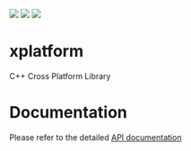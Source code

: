 ![](https://github.com/Malcolmnixon/xplatform/workflows/CI/CMake%20-%20Windows/badge.svg) ![](https://github.com/Malcolmnixon/xplatform/workflows/CI/CMake%20-%20Linux/badge.svg) ![](https://codedocs.xyz/Malcolmnixon/xplatform.svg)

# xplatform
C++ Cross Platform Library

# Documentation
Please refer to the detailed [API documentation](https://codedocs.xyz/Malcolmnixon/xplatform/)
